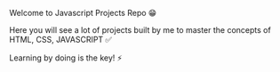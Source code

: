 Welcome to Javascript Projects Repo 😁

Here you will see a lot of projects built by me to master the concepts of HTML, CSS, JAVASCRIPT ✅

Learning by doing is the key! ⚡
